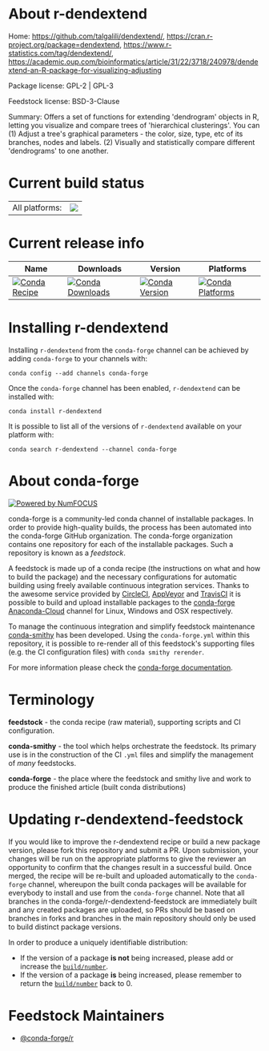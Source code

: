 About r-dendextend
==================

Home: https://github.com/talgalili/dendextend/, https://cran.r-project.org/package=dendextend, https://www.r-statistics.com/tag/dendextend/, https://academic.oup.com/bioinformatics/article/31/22/3718/240978/dendextend-an-R-package-for-visualizing-adjusting

Package license: GPL-2 | GPL-3

Feedstock license: BSD-3-Clause

Summary: Offers a set of functions for extending 'dendrogram' objects in R, letting you visualize and compare trees of 'hierarchical clusterings'. You can (1) Adjust a tree's graphical parameters - the color, size, type, etc of its branches, nodes and labels. (2) Visually and statistically compare different 'dendrograms' to one another.



Current build status
====================


<table><tr><td>All platforms:</td>
    <td>
      <a href="https://dev.azure.com/conda-forge/feedstock-builds/_build/latest?definitionId=1071&branchName=master">
        <img src="https://dev.azure.com/conda-forge/feedstock-builds/_apis/build/status/r-dendextend-feedstock?branchName=master">
      </a>
    </td>
  </tr>
</table>

Current release info
====================

| Name | Downloads | Version | Platforms |
| --- | --- | --- | --- |
| [![Conda Recipe](https://img.shields.io/badge/recipe-r--dendextend-green.svg)](https://anaconda.org/conda-forge/r-dendextend) | [![Conda Downloads](https://img.shields.io/conda/dn/conda-forge/r-dendextend.svg)](https://anaconda.org/conda-forge/r-dendextend) | [![Conda Version](https://img.shields.io/conda/vn/conda-forge/r-dendextend.svg)](https://anaconda.org/conda-forge/r-dendextend) | [![Conda Platforms](https://img.shields.io/conda/pn/conda-forge/r-dendextend.svg)](https://anaconda.org/conda-forge/r-dendextend) |

Installing r-dendextend
=======================

Installing `r-dendextend` from the `conda-forge` channel can be achieved by adding `conda-forge` to your channels with:

```
conda config --add channels conda-forge
```

Once the `conda-forge` channel has been enabled, `r-dendextend` can be installed with:

```
conda install r-dendextend
```

It is possible to list all of the versions of `r-dendextend` available on your platform with:

```
conda search r-dendextend --channel conda-forge
```


About conda-forge
=================

[![Powered by NumFOCUS](https://img.shields.io/badge/powered%20by-NumFOCUS-orange.svg?style=flat&colorA=E1523D&colorB=007D8A)](http://numfocus.org)

conda-forge is a community-led conda channel of installable packages.
In order to provide high-quality builds, the process has been automated into the
conda-forge GitHub organization. The conda-forge organization contains one repository
for each of the installable packages. Such a repository is known as a *feedstock*.

A feedstock is made up of a conda recipe (the instructions on what and how to build
the package) and the necessary configurations for automatic building using freely
available continuous integration services. Thanks to the awesome service provided by
[CircleCI](https://circleci.com/), [AppVeyor](https://www.appveyor.com/)
and [TravisCI](https://travis-ci.com/) it is possible to build and upload installable
packages to the [conda-forge](https://anaconda.org/conda-forge)
[Anaconda-Cloud](https://anaconda.org/) channel for Linux, Windows and OSX respectively.

To manage the continuous integration and simplify feedstock maintenance
[conda-smithy](https://github.com/conda-forge/conda-smithy) has been developed.
Using the ``conda-forge.yml`` within this repository, it is possible to re-render all of
this feedstock's supporting files (e.g. the CI configuration files) with ``conda smithy rerender``.

For more information please check the [conda-forge documentation](https://conda-forge.org/docs/).

Terminology
===========

**feedstock** - the conda recipe (raw material), supporting scripts and CI configuration.

**conda-smithy** - the tool which helps orchestrate the feedstock.
                   Its primary use is in the construction of the CI ``.yml`` files
                   and simplify the management of *many* feedstocks.

**conda-forge** - the place where the feedstock and smithy live and work to
                  produce the finished article (built conda distributions)


Updating r-dendextend-feedstock
===============================

If you would like to improve the r-dendextend recipe or build a new
package version, please fork this repository and submit a PR. Upon submission,
your changes will be run on the appropriate platforms to give the reviewer an
opportunity to confirm that the changes result in a successful build. Once
merged, the recipe will be re-built and uploaded automatically to the
`conda-forge` channel, whereupon the built conda packages will be available for
everybody to install and use from the `conda-forge` channel.
Note that all branches in the conda-forge/r-dendextend-feedstock are
immediately built and any created packages are uploaded, so PRs should be based
on branches in forks and branches in the main repository should only be used to
build distinct package versions.

In order to produce a uniquely identifiable distribution:
 * If the version of a package **is not** being increased, please add or increase
   the [``build/number``](https://conda.io/docs/user-guide/tasks/build-packages/define-metadata.html#build-number-and-string).
 * If the version of a package **is** being increased, please remember to return
   the [``build/number``](https://conda.io/docs/user-guide/tasks/build-packages/define-metadata.html#build-number-and-string)
   back to 0.

Feedstock Maintainers
=====================

* [@conda-forge/r](https://github.com/conda-forge/r/)

